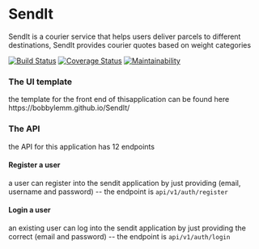 # SendIt
SendIt is a courier service that helps users deliver parcels to different destinations, SendIt provides courier quotes based on weight categories

[![Build Status](https://travis-ci.com/bobbylemm/SendIt.svg?branch=develop)](https://travis-ci.com/bobbylemm/SendIt)
[![Coverage Status](https://coveralls.io/repos/github/bobbylemm/SendIt/badge.svg?branch=ch-integrate-test-coverage-161812475)](https://coveralls.io/github/bobbylemm/SendIt?branch=ch-integrate-test-coverage-161812475)
[![Maintainability](https://api.codeclimate.com/v1/badges/068a30f75ccd73ecebd3/maintainability)](https://codeclimate.com/github/bobbylemm/SendIt/maintainability)

<h3>The UI template</h3>
<p>the template for the front end of thisapplication can be found here <a>
https://bobbylemm.github.io/SendIt/</a></p>

<h3>The API</h3>
<p>the API for this application has 12 endpoints</p>

<h4>Register a user</h4>
<p>a user can register into the sendit application by just providing (email, username and password) -- the endpoint is <code>api/v1/auth/register</code></p>

<h4>Login a user</h4>
<p>an existing user can log into the sendit application by just providing the correct (email and password) -- the endpoint is <code>api/v1/auth/login</code></p>